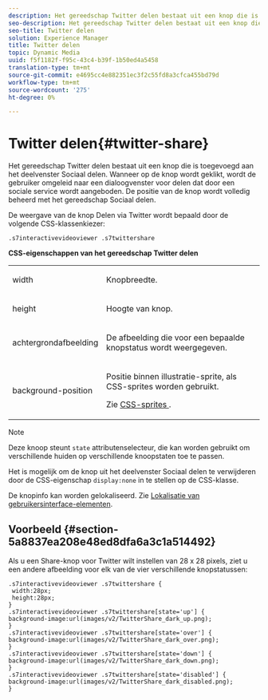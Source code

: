 ```yaml
---
description: Het gereedschap Twitter delen bestaat uit een knop die is toegevoegd aan het deelvenster Sociaal delen. Wanneer op de knop wordt geklikt, wordt de gebruiker omgeleid naar een dialoogvenster voor delen dat door een sociale service wordt aangeboden. De positie van de knop wordt volledig beheerd met het gereedschap Sociaal delen.
seo-description: Het gereedschap Twitter delen bestaat uit een knop die is toegevoegd aan het deelvenster Sociaal delen. Wanneer op de knop wordt geklikt, wordt de gebruiker omgeleid naar een dialoogvenster voor delen dat door een sociale service wordt aangeboden. De positie van de knop wordt volledig beheerd met het gereedschap Sociaal delen.
seo-title: Twitter delen
solution: Experience Manager
title: Twitter delen
topic: Dynamic Media
uuid: f5f1182f-f95c-43c4-b39f-1b50ed4a5458
translation-type: tm+mt
source-git-commit: e4695cc4e882351ec3f2c55fd8a3cfca455bd79d
workflow-type: tm+mt
source-wordcount: '275'
ht-degree: 0%

---
```



# Twitter delen{#twitter-share}

Het gereedschap Twitter delen bestaat uit een knop die is toegevoegd aan het deelvenster Sociaal delen. Wanneer op de knop wordt geklikt, wordt de gebruiker omgeleid naar een dialoogvenster voor delen dat door een sociale service wordt aangeboden. De positie van de knop wordt volledig beheerd met het gereedschap Sociaal delen.

<!--<a id="section_ADDF98E91AF24F618289D1682A5FB13A"></a>-->

De weergave van de knop Delen via Twitter wordt bepaald door de volgende CSS-klassenkiezer:

```
.s7interactivevideoviewer .s7twittershare
```

**CSS-eigenschappen van het gereedschap Twitter delen**

<table id="table_C48C56E696304C9BAFEE71BA9EA9A174"> 
 <tbody> 
  <tr> 
   <td colname="col1"> <p> <span class="codeph"> width </span> </p> </td> 
   <td colname="col2"> <p>Knopbreedte. </p> </td> 
  </tr> 
  <tr> 
   <td colname="col1"> <p> <span class="codeph"> height  </span> </p> </td> 
   <td colname="col2"> <p>Hoogte van knop. </p> </td> 
  </tr> 
  <tr> 
   <td colname="col1"> <p> <span class="codeph"> achtergrondafbeelding  </span> </p> </td> 
   <td colname="col2"> <p> De afbeelding die voor een bepaalde knopstatus wordt weergegeven. </p> </td> 
  </tr> 
  <tr> 
   <td colname="col1"> <p> <span class="codeph"> background-position  </span> </p> </td> 
   <td colname="col2"> <p> Positie binnen illustratie-sprite, als CSS-sprites worden gebruikt. </p> <p>Zie <a href="../../../c-html5-aem-asset-viewers/c-html5-aem-int-video/c-html5-aem-int-video-customizingviewer/c-html5-aem-int-video-customizingviewer.md#section-9b6d8d601cb441d08214dada7bb4eddc" format="dita" scope="local"> CSS-sprites </a>. </p> </td> 
  </tr> 
 </tbody> 
</table>

>[!NOTE]
>
>Deze knoop steunt `state` attributenselecteur, die kan worden gebruikt om verschillende huiden op verschillende knoopstaten toe te passen.

Het is mogelijk om de knop uit het deelvenster Sociaal delen te verwijderen door de CSS-eigenschap `display:none` in te stellen op de CSS-klasse.

De knopinfo kan worden gelokaliseerd. Zie [Lokalisatie van gebruikersinterface-elementen](../../../c-html5-aem-asset-viewers/c-html5-aem-int-video/c-html5-aem-int-video-viewer-localization.md#concept-cbfc39344c494eb7b9f6a272cff0cc74).

## Voorbeeld {#section-5a8837ea208e48ed8dfa6a3c1a514492}

Als u een Share-knop voor Twitter wilt instellen van 28 x 28 pixels, ziet u een andere afbeelding voor elk van de vier verschillende knopstatussen:

```
.s7interactivevideoviewer .s7twittershare { 
 width:28px; 
 height:28px; 
} 
.s7interactivevideoviewer .s7twittershare[state='up'] { 
background-image:url(images/v2/TwitterShare_dark_up.png); 
} 
.s7interactivevideoviewer .s7twittershare[state='over'] { 
background-image:url(images/v2/TwitterShare_dark_over.png); 
} 
.s7interactivevideoviewer .s7twittershare[state='down'] { 
background-image:url(images/v2/TwitterShare_dark_down.png); 
} 
.s7interactivevideoviewer .s7twittershare[state='disabled'] { 
background-image:url(images/v2/TwitterShare_dark_disabled.png); 
}
```

